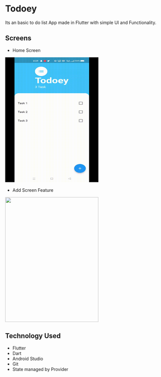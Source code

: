 # Todoey

Its an basic to do list App made in Flutter with simple UI and Functionality.

## Screens

- Home Screen

<img src = "readme_assest/Home_Screen.gif" width = 300 height = 400>

- Add Screen Feature

<img src = "readme_assest/add_task_Screen.gif" width = 300 height = 400>


## Technology Used
- Flutter
- Dart
- Android Studio
- Git
- State managed by Provider
